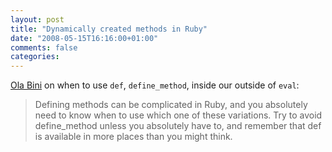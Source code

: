 ```yaml
---
layout: post
title: "Dynamically created methods in Ruby"
date: "2008-05-15T16:16:00+01:00"
comments: false
categories: 
---
```


<p><a href="http://ola-bini.blogspot.com/2008/05/dynamically-created-methods-in-ruby.html">Ola Bini</a> on when to use <code>def</code>, <code>define_method</code>, inside our outside of <code>eval</code>:</p>

<blockquote>
<p>Defining methods can be complicated in Ruby, and you absolutely need to know when to use which one of these variations. Try to avoid define_method unless you absolutely have to, and remember that def is available in more places than you might think.</p>
</blockquote>



